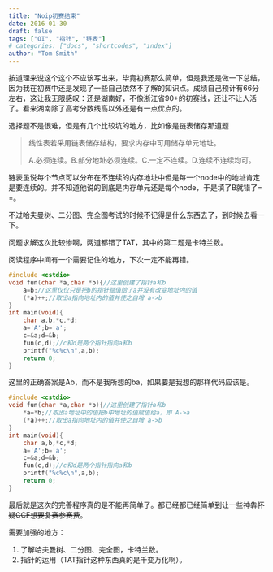 ```yaml
---
title: "Noip初赛结束"
date: 2016-01-30
draft: false
tags: ["OI", "指针", "链表"]
# categories: ["docs", "shortcodes", "index"]
author: "Tom Smith"
---
```


按道理来说这个这个不应该写出来，毕竟初赛那么简单，但是我还是做一下总结，因为我在初赛中还是发现了一些自己依然不了解的知识点。成绩自己预计有66分左右，这让我无限感叹：还是湖南好，不像浙江省90+的初赛线，还让不让人活了。看来湖南除了高考分数线高以外还是有一点优点的。

选择题不是很难，但是有几个比较坑的地方，比如像是链表储存那道题

> 线性表若采用链表储存结构，要求内存中可用储存单元地址。
> 
> A.必须连续。B.部分地址必须连续。C.一定不连续。D.连续不连续均可。

链表虽说每个节点可以分布在不连续的内存地址中但是每一个node中的地址肯定是要连续的。并不知道他说的到底是内存单元还是每个node，于是填了B就错了= =。

不过哈夫曼树、二分图、完全图考试的时候不记得是什么东西去了，到时候去看一下。

问题求解这次比较惨啊，两道都错了TAT，其中的第二题是卡特兰数。

阅读程序中间有一个需要记住的地方，下次一定不能再错。

```C++
#include <cstdio>
void fun(char *a,char *b){//这里创建了指针a和b
	a=b;//这里仅仅只是把b的指针赋值给了a并没有改变地址内的值 
	(*a)++;//取出a指向地址内的值并使之自增 a->b 
}
int main(void){
	char a,b,*c,*d;
	a='A';b='a';
	c=&a;d=&b;
	fun(c,d);//c和d是两个指针指向a和b 
	printf("%c%c\n",a,b);
    return 0;
}
```

这里的正确答案是Ab，而不是我所想的ba，如果要是我想的那样代码应该是。

```C++
#include <cstdio>
void fun(char *a,char *b){//这里创建了指针a和b
	*a=*b;//取出a地址中的值把b中地址的值赋值给a，即 A->a 
	(*a)++;//取出a指向地址内的值并使之自增 a->b 
}
int main(void){
	char a,b,*c,*d;
	a='A';b='a';
	c=&a;d=&b;
	fun(c,d);//c和d是两个指针指向a和b 
	printf("%c%c\n",a,b);
    return 0;
}
```

最后就是这次的完善程序真的是不能再简单了。都已经都已经简单到让一些神犇~~怀疑CCF想要复赛参赛费~~。

需要加强的地方：

1. 了解哈夫曼树、二分图、完全图，卡特兰数。
2. 指针的运用（TAT指针这种东西真的是千变万化啊）。
